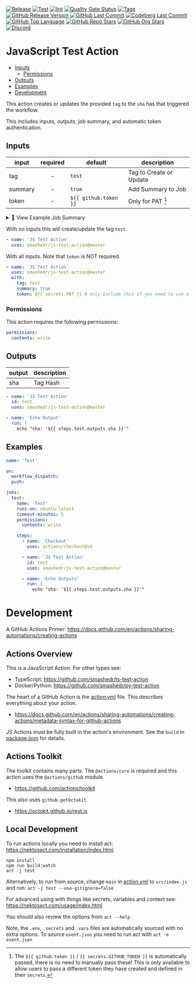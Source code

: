 [![Release](https://img.shields.io/github/actions/workflow/status/smashedr/js-test-action/release.yaml?logo=github&logoColor=white&label=release)](https://github.com/smashedr/js-test-action/actions/workflows/release.yaml)
[![Test](https://img.shields.io/github/actions/workflow/status/smashedr/js-test-action/test.yaml?logo=github&logoColor=white&label=test)](https://github.com/smashedr/js-test-action/actions/workflows/test.yaml)
[![lint](https://img.shields.io/github/actions/workflow/status/smashedr/js-test-action/lint.yaml?logo=github&logoColor=white&label=lint)](https://github.com/smashedr/js-test-action/actions/workflows/lint.yaml)
[![Quality Gate Status](https://sonarcloud.io/api/project_badges/measure?project=smashedr_js-test-action&metric=alert_status)](https://sonarcloud.io/summary/new_code?id=smashedr_js-test-action)
[![Tags](https://img.shields.io/badge/rolling%20tags-v1_%7C_v1.0-blue)](https://github.com/smashedr/js-test-action/tags)
[![GitHub Release Version](https://img.shields.io/github/v/release/smashedr/js-test-action?logo=github)](https://github.com/smashedr/js-test-action/releases/latest)
[![GitHub Last Commit](https://img.shields.io/github/last-commit/smashedr/js-test-action?logo=github&logoColor=white&label=updated)](https://github.com/smashedr/js-test-action/graphs/commit-activity)
[![Codeberg Last Commit](https://img.shields.io/gitea/last-commit/shaner/js-test-action/master?gitea_url=https%3A%2F%2Fcodeberg.org%2F&logo=codeberg&logoColor=white&label=updated)](https://codeberg.org/shaner/js-test-action)
[![GitHub Top Language](https://img.shields.io/github/languages/top/smashedr/js-test-action?logo=htmx&logoColor=white)](https://github.com/smashedr/js-test-action)
[![GitHub Repo Stars](https://img.shields.io/github/stars/smashedr/js-test-action?style=flat&logo=github&logoColor=white)](https://github.com/smashedr/js-test-action/stargazers)
[![GitHub Org Stars](https://img.shields.io/github/stars/cssnr?style=flat&logo=github&logoColor=white&label=org%20stars)](https://cssnr.github.io/)
[![Discord](https://img.shields.io/discord/899171661457293343?logo=discord&logoColor=white&label=discord&color=7289da)](https://discord.gg/wXy6m2X8wY)

# JavaScript Test Action

- [Inputs](#Inputs)
  - [Permissions](#Permissions)
- [Outputs](#Outputs)
- [Examples](#Examples)
- [Development](#Development)

This action creates or updates the provided `tag` to the `sha` has that triggered the workflow.

This includes inputs, outputs, job summary, and automatic token authentication.

## Inputs

| input   | required | default               | description             |
| ------- | :------: | --------------------- | ----------------------- |
| tag     |    -     | `test`                | Tag to Create or Update |
| summary |    -     | `true`                | Add Summary to Job      |
| token   |    -     | `${{ github.token }}` | Only for PAT [^1]       |

<details><summary>👀 View Example Job Summary</summary>

---

Updated: [test](https://github.com/smashedr/js-test-action/releases/tag/test) :arrow_right: `6470ef53102d5229672433f1adb6afa42e7b64d9`

<details><summary>Inputs</summary><table><tr><th>Input</th><th>Value</th></tr><tr><td>tag</td><td>test</td></tr><tr><td>summary</td><td>true</td></tr></table></details>

---

</details>

With no inputs this will create/update the tag `test`.

```yaml
- name: 'JS Test Action'
  uses: smashedr/js-test-action@master
```

With all inputs. Note that `token` is NOT required.

```yaml
- name: 'JS Test Action'
  uses: smashedr/js-test-action@master
  with:
    tag: test
    summary: true
    token: ${{ secrets.PAT }} # only include this if you need to use a PAT
```

### Permissions

This action requires the following permissions:

```yaml
permissions:
  contents: write
```

## Outputs

| output | description |
| ------ | ----------- |
| sha    | Tag Hash    |

```yaml
- name: 'JS Test Action'
  id: test
  uses: smashedr/js-test-action@master

- name: 'Echo Output'
  run: |
    echo "sha: '${{ steps.test.outputs.sha }}'"
```

## Examples

```yaml
name: 'Test'

on:
  workflow_dispatch:
  push:

jobs:
  test:
    name: 'Test'
    runs-on: ubuntu-latest
    timeout-minutes: 5
    permissions:
      contents: write

    steps:
      - name: 'Checkout'
        uses: actions/checkout@v4

      - name: 'JS Test Action'
        id: test
        uses: smashedr/js-test-action@master

      - name: 'Echo Outputs'
        run: |
          echo "sha: '${{ steps.test.outputs.sha }}'"
```

# Development

A GitHub Actions Primer: https://docs.github.com/en/actions/sharing-automations/creating-actions

## Actions Overview

This is a JavaScript Action. For other types see:

- TypeScript: https://github.com/smashedr/ts-test-action
- Docker/Python: https://github.com/smashedr/py-test-action

The heart of a GitHub Action is the [action.yml](action.yml) file. This describes everything about your action.

- https://docs.github.com/en/actions/sharing-automations/creating-actions/metadata-syntax-for-github-actions

JS Actions must be fully built in the action's environment. See the `build` in [package.json](package.json) for details.

## Actions Toolkit

The toolkit contains many parts. The `@actions/core` is required and this action uses the `@actions/github` module.

- https://github.com/actions/toolkit

This also uses `github.getOctokit`.

- https://octokit.github.io/rest.js

## Local Development

To run actions locally you need to install act: https://nektosact.com/installation/index.html

```shell
npm install
npm run build:watch
act -j test
```

Alternatively, to run from source, change `main` in [action.yml](action.yml) to `src/index.js` and
run: `act -j test --use-gitignore=false`

For advanced using with things like secrets, variables and context see: https://nektosact.com/usage/index.html

You should also review the options from `act --help`

Note, the `.env`, `.secrets` and `.vars` files are automatically sourced with no extra options.
To source `event.json` you need to run act with `act -e event.json`

[^1]:
    The `${{ github.token }}` / `{{ secrets.GITHUB_TOKEN }}` is automatically passed, there is no need to manually pass these!
    This is only available to allow users to pass a different token they have created and defined in their `secrets`.
